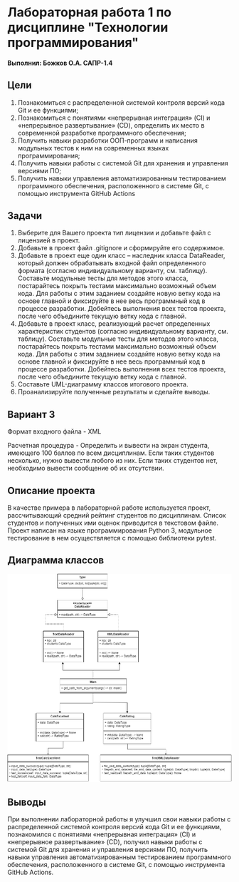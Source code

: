 # Лабораторная работа 1 по дисциплине "Технологии программирования"

#### Выполнил: Божков О.А. САПР-1.4

## Цели

1. Познакомиться c распределенной системой контроля версий кода Git и ее функциями;
2. Познакомиться с понятиями «непрерывная интеграция» (CI) и «непрерывное развертывание» (CD), определить их место в современной разработке программного обеспечения;
3. Получить навыки разработки ООП-программ и написания модульных тестов к ним на современных языках программирования;
4. Получить навыки работы с системой Git для хранения и управления версиями ПО;
5. Получить навыки управления автоматизированным тестированием программного обеспечения, расположенного в системе Git, с помощью инструмента GitHub Actions

## Задачи

1. Выберите для Вашего проекта тип лицензии и добавьте файл с лицензией в проект.
2. Добавьте в проект файл .gitignore и сформируйте его содержимое.
3. Добавьте в проект еще один класс – наследник класса DataReader, который должен
обрабатывать входной файл определенного формата (согласно индивидуальному варианту, см.
таблицу). Составьте модульные тесты для методов этого класса, постарайтесь покрыть тестами
максимально возможный объем кода. Для работы с этим заданием создайте новую ветку кода на основе
главной и фиксируйте в нее весь программный код в процессе разработки. Добейтесь выполнения всех
тестов проекта, после чего объедините текущую ветку кода с главной.
4. Добавьте в проект класс, реализующий расчет определенных характеристик студентов
(согласно индивидуальному варианту, см. таблицу). Составьте модульные тесты для методов этого
класса, постарайтесь покрыть тестами максимально возможный объем кода. Для работы с этим
заданием создайте новую ветку кода на основе главной и фиксируйте в нее весь программный код в
процессе разработки. Добейтесь выполнения всех тестов проекта, после чего объедините текущую
ветку кода с главной.
5. Составьте UML-диаграмму классов итогового проекта.
6. Проанализируйте полученные результаты и сделайте выводы.

## Вариант 3

Формат входного файла - XML

Расчетная процедура - Определить и вывести на экран студента, имеющего 100
баллов по всем дисциплинам. Если таких студентов
несколько, нужно вывести любого из них. Если таких
студентов нет, необходимо вывести сообщение об их
отсутствии.


## Описание проекта

В качестве примера в лабораторной работе используется проект, рассчитывающий средний
рейтинг студентов по дисциплинам. Список студентов и полученных ими оценок приводится в
текстовом файле. Проект написан на языке программирования Python 3, модульное тестирование в нем
осуществляется с помощью библиотеки pytest.

## Диаграмма классов
![Диаграмма классов UML](img/UML2.png)

## Выводы
При выполнении лабораторной работы я улучшил свои навыки работы с распределенной 
системой контроля версий кода Git и ее функциями, познакомился с понятиями 
«непрерывная интеграция» (CI) и «непрерывное развертывание» (CD), получил навыки 
работы с системой Git для хранения и управления версиями ПО, получить навыки 
управления автоматизированным тестированием программного обеспечения, 
расположенного в системе Git, с помощью инструмента GitHub Actions.
